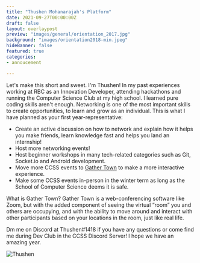 ```yaml
---
title: "Thushen Mohanarajah's Platform"
date: 2021-09-27T00:00:00Z
draft: false
layout: overlaypost
preview: "images/general/orientation_2017.jpg"
background: "images/orientation2018-min.jpeg"
hideBanner: false
featured: true
categories:
- annoucement

---
```


Let's make this short and sweet. I'm Thushen! In my past experiences working at RBC as an Innovation Developer, attending hackathons and running the Computer Science Club at my high school. I learned pure coding skills aren't enough. Networking is one of the most important skills to create opportunities, to learn and grow as an individual. This is what I have planned as your first year-representative:

- Create an active discussion on how to network and explain how it helps you make friends, learn knowledge fast and helps you land an internship!
- Host more networking events!
- Host beginner workshops in many tech-related categories such as Git, Socket.io and Android development.
- Move more CCSS events to [Gather Town](https://www.gather.town/?utm_term=gather%20town&utm_campaign=Branded%20Search_Gather%20Town&utm_source=google&utm_medium=search&utm_content=499147839023&hsa_acc=5772092952&hsa_cam=12358653067&hsa_grp=121764253590&hsa_ad=499147839023&hsa_src=g&hsa_tgt=kwd-981544684057&hsa_kw=gather%20town&hsa_mt=e&hsa_net=adwords&hsa_ver=3&gclid=Cj0KCQjwtMCKBhDAARIsAG-2Eu9fmw4ThqtQhmJAl8YNSYalyedtwlDWCiwCB0bh_2XGeVOGq2YXU-AaAkWAEALw_wcB) to make a more interactive experience.
- Make some CCSS events in-person in the winter term as long as the School of Computer Science deems it is safe.

What is Gather Town? Gather Town is a web-conferencing software like Zoom, but with the added component of seeing the virtual “room” you and others are occupying, and with the ability to move around and interact with other participants based on your locations in the room, just like real life.

Dm me on Discord at Thushen#1418 if you have any questions or come find me during Dev Club in the CCSS Discord Server! I hope we have an amazing year.

![Thushen](/images/first_year_reps/2021/thushen.jpg)
